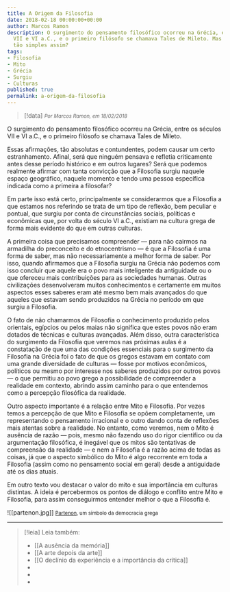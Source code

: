 ```yaml
---
title: A Origem da Filosofia
date: 2018-02-18 00:00:00+00:00
author: Marcos Ramon
description: O surgimento do pensamento filosófico ocorreu na Grécia, entre os séculos
  VII e VI a.C., e o primeiro filósofo se chamava Tales de Mileto. Mas será que é
  tão simples assim?
tags:
- Filosofia
- Mito
- Grécia
- Surgiu
- Culturas
published: true
permalink: a-origem-da-filosofia
---
```

> [!data] <small><i>Por Marcos Ramon, em 18/02/2018</i></small>

O surgimento do pensamento filosófico ocorreu na Grécia, entre os séculos VII e VI a.C., e o primeiro filósofo se chamava Tales de Mileto.

Essas afirmações, tão absolutas e contundentes, podem causar um certo estranhamento. Afinal, será que ninguém pensava e refletia criticamente antes desse período histórico e em outros lugares? Será que podemos realmente afirmar com tanta convicção que a Filosofia surgiu naquele espaço geográfico, naquele momento e tendo uma pessoa específica indicada como a primeira a filosofar?

Em parte isso está certo, principalmente se considerarmos que a Filosofia a que estamos nos referindo se trata de um tipo de reflexão, bem peculiar e pontual, que surgiu por conta de circunstâncias sociais, políticas e econômicas que, por volta do século VI a.C., existiam na cultura grega de forma mais evidente do que em outras culturas.

A primeira coisa que precisamos compreender — para não cairmos na armadilha do preconceito e do etnocentrismo — é que a Filosofia é uma forma de saber, mas não necessariamente a melhor forma de saber. Por isso, quando afirmamos que a Filosofia surgiu na Grécia não podemos com isso concluir que aquele era o povo mais inteligente da antiguidade ou o que ofereceu mais contribuições para as sociedades humanas. Outras civilizações desenvolveram muitos conhecimentos e certamente em muitos aspectos esses saberes eram até mesmo bem mais avançados do que aqueles que estavam sendo produzidos na Grécia no período em que surgiu a Filosofia.

O fato de não chamarmos de Filosofia o conhecimento produzido pelos orientais, egípcios ou pelos maias não significa que estes povos não eram dotados de técnicas e culturas avançadas. Além disso, outra característica do surgimento da Filosofia que veremos nas próximas aulas é a constatação de que uma das condições essenciais para o surgimento da Filosofia na Grécia foi o fato de que os gregos estavam em contato com uma grande diversidade de culturas — fosse por motivos econômicos, políticos ou mesmo por interesse nos saberes produzidos por outros povos — o que permitiu ao povo grego a possibilidade de compreender a realidade em contexto, abrindo assim caminho para o que entendemos como a percepção filosófica da realidade.

Outro aspecto importante é a relação entre Mito e Filosofia. Por vezes temos a percepção de que Mito e Filosofia se opõem completamente, um representando o pensamento irracional e o outro dando conta de reflexões mais atentas sobre a realidade. No entanto, como veremos, nem o Mito é ausência de razão — pois, mesmo não fazendo uso do rigor científico ou da argumentação filosófica, é inegável que os mitos são tentativas de compreensão da realidade — e nem a Filosofia é a razão acima de todas as coisas, já que o aspecto simbólico do Mito é algo recorrente em toda a Filosofia (assim como no pensamento social em geral) desde a antiguidade até os dias atuais.

Em outro texto vou destacar o valor do mito e sua importância em culturas distintas. A ideia é percebermos os pontos de diálogo e conflito entre Mito e Filosofia, para assim conseguirmos entender melhor o que a Filosofia é.

![[partenon.jpg]]
<small><a href="http://pt.wikipedia.org/wiki/Partenon">Partenon</a>, um símbolo da democracia grega</small>



---
> [!leia] Leia também:
> - [[A ausência da memória]]
> - [[A arte depois da arte]]
> - [[O declínio da experiência e a importância da crítica]]
> -
> -
> -